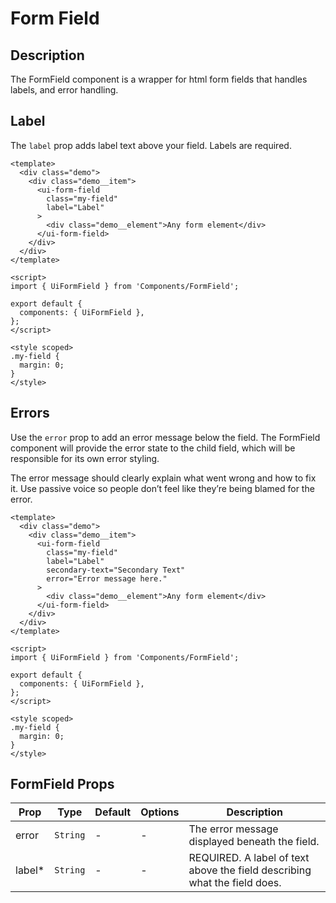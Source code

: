# Form Field

## Description
The FormField component is a wrapper for html form fields that handles labels, and error handling.

## Label
The `label` prop adds label text above your field. Labels are required.

```vue
<template>
  <div class="demo">
    <div class="demo__item">
      <ui-form-field
        class="my-field"
        label="Label"
      >
        <div class="demo__element">Any form element</div>
      </ui-form-field>
    </div>
  </div>
</template>

<script>
import { UiFormField } from 'Components/FormField';

export default {
  components: { UiFormField },
};
</script>

<style scoped>
.my-field {
  margin: 0;
}
</style>
```

## Errors
Use the `error` prop to add an error message below the field. The FormField component will provide the error state to the child field, which will be responsible for its own error styling.

The error message should clearly explain what went wrong and how to fix it. Use passive voice so people don’t feel like they’re being blamed for the error.

```vue
<template>
  <div class="demo">
    <div class="demo__item">
      <ui-form-field
        class="my-field"
        label="Label"
        secondary-text="Secondary Text"
        error="Error message here."
      >
        <div class="demo__element">Any form element</div>
      </ui-form-field>
    </div>
  </div>
</template>

<script>
import { UiFormField } from 'Components/FormField';

export default {
  components: { UiFormField },
};
</script>

<style scoped>
.my-field {
  margin: 0;
}
</style>
```

## FormField Props

| Prop | Type | Default | Options | Description |
| ---- | ---- | ------- | ------- | ----------- |
| error | `String` | - | - | The error message displayed beneath the field. |
| label* | `String` | - | - | REQUIRED. A label of text above the field describing what the field does. |
